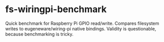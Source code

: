 fs-wiringpi-benchmark
=====================

Quick benchmark for Raspberry Pi GPIO read/write. Compares filesystem writes to eugeneware/wiring-pi native bindings. Validity is questionable, because benchmarking is tricky.

